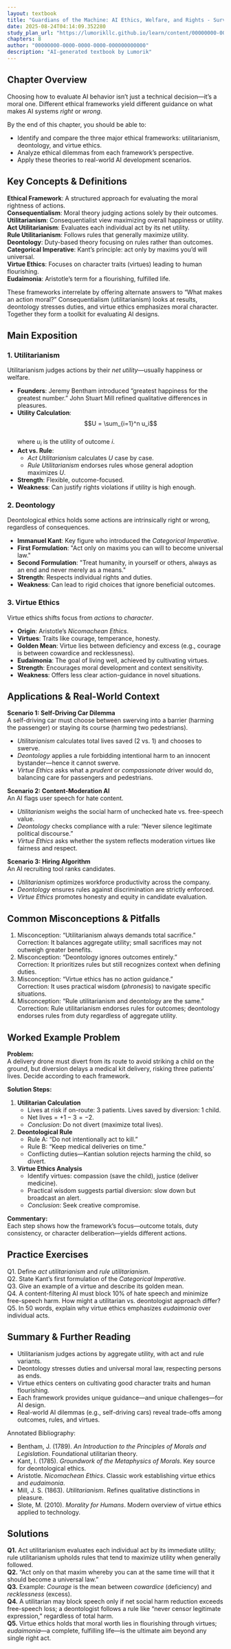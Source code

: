 ```yaml
---
layout: textbook
title: "Guardians of the Machine: AI Ethics, Welfare, and Rights - Survey of ethical frameworks (utilitarianism, deontology, virtue ethics)"
date: 2025-08-24T04:14:09.352280
study_plan_url: "https://lumorikllc.github.io/learn/content/00000000-0000-0000-0000-000000000000/4a909e71-4c9d-47fa-bfa6-b59c87074d17/"
chapters: 8
author: "00000000-0000-0000-0000-000000000000"
description: "AI-generated textbook by Lumorik"
---
```


## Chapter Overview
Choosing how to evaluate AI behavior isn’t just a technical decision—it’s a moral one. Different ethical frameworks yield different guidance on what makes AI systems *right* or *wrong*.

By the end of this chapter, you should be able to:
- Identify and compare the three major ethical frameworks: utilitarianism, deontology, and virtue ethics.  
- Analyze ethical dilemmas from each framework’s perspective.  
- Apply these theories to real-world AI development scenarios.

## Key Concepts & Definitions
**Ethical Framework**: A structured approach for evaluating the moral rightness of actions.  
**Consequentialism**: Moral theory judging actions solely by their outcomes.  
**Utilitarianism**: Consequentialist view maximizing overall happiness or utility.  
**Act Utilitarianism**: Evaluates each individual act by its net utility.  
**Rule Utilitarianism**: Follows rules that generally maximize utility.  
**Deontology**: Duty-based theory focusing on rules rather than outcomes.  
**Categorical Imperative**: Kant’s principle: act only by maxims you’d will universal.  
**Virtue Ethics**: Focuses on character traits (virtues) leading to human flourishing.  
**Eudaimonia**: Aristotle’s term for a flourishing, fulfilled life.  

These frameworks interrelate by offering alternate answers to “What makes an action moral?” Consequentialism (utilitarianism) looks at results, deontology stresses duties, and virtue ethics emphasizes moral character. Together they form a toolkit for evaluating AI designs.

## Main Exposition

### 1. Utilitarianism
Utilitarianism judges actions by their *net utility*—usually happiness or welfare.  
- **Founders**: Jeremy Bentham introduced “greatest happiness for the greatest number.” John Stuart Mill refined qualitative differences in pleasures.  
- **Utility Calculation**:  
  $$U = \sum_{i=1}^n u_i$$  
  where $u_i$ is the utility of outcome _i_.  
- **Act vs. Rule**:  
  - *Act Utilitarianism* calculates $U$ case by case.  
  - *Rule Utilitarianism* endorses rules whose general adoption maximizes $U$.  
- **Strength**: Flexible, outcome-focused.  
- **Weakness**: Can justify rights violations if utility is high enough.

### 2. Deontology
Deontological ethics holds some actions are intrinsically right or wrong, regardless of consequences.  
- **Immanuel Kant**: Key figure who introduced the *Categorical Imperative*.  
- **First Formulation**: "Act only on maxims you can will to become universal law."  
- **Second Formulation**: "Treat humanity, in yourself or others, always as an end and never merely as a means."  
- **Strength**: Respects individual rights and duties.  
- **Weakness**: Can lead to rigid choices that ignore beneficial outcomes.

### 3. Virtue Ethics
Virtue ethics shifts focus from *actions* to *character*.  
- **Origin**: Aristotle’s *Nicomachean Ethics*.  
- **Virtues**: Traits like courage, temperance, honesty.  
- **Golden Mean**: Virtue lies between deficiency and excess (e.g., courage is between cowardice and recklessness).  
- **Eudaimonia**: The goal of living well, achieved by cultivating virtues.  
- **Strength**: Encourages moral development and context sensitivity.  
- **Weakness**: Offers less clear action-guidance in novel situations.

## Applications & Real-World Context

**Scenario 1: Self-Driving Car Dilemma**  
A self-driving car must choose between swerving into a barrier (harming the passenger) or staying its course (harming two pedestrians).  
- *Utilitarianism* calculates total lives saved (2 vs. 1) and chooses to swerve.  
- *Deontology* applies a rule forbidding intentional harm to an innocent bystander—hence it cannot swerve.  
- *Virtue Ethics* asks what a *prudent* or *compassionate* driver would do, balancing care for passengers and pedestrians.

**Scenario 2: Content-Moderation AI**  
An AI flags user speech for hate content.  
- *Utilitarianism* weighs the social harm of unchecked hate vs. free-speech value.  
- *Deontology* checks compliance with a rule: “Never silence legitimate political discourse.”  
- *Virtue Ethics* asks whether the system reflects moderation virtues like fairness and respect.

**Scenario 3: Hiring Algorithm**  
An AI recruiting tool ranks candidates.  
- *Utilitarianism* optimizes workforce productivity across the company.  
- *Deontology* ensures rules against discrimination are strictly enforced.  
- *Virtue Ethics* promotes honesty and equity in candidate evaluation.

## Common Misconceptions & Pitfalls
1. Misconception: “Utilitarianism always demands total sacrifice.”  
   Correction: It balances aggregate utility; small sacrifices may not outweigh greater benefits.
2. Misconception: “Deontology ignores outcomes entirely.”  
   Correction: It prioritizes rules but still recognizes context when defining duties.
3. Misconception: “Virtue ethics has no action guidance.”  
   Correction: It uses practical wisdom (*phronesis*) to navigate specific situations.
4. Misconception: “Rule utilitarianism and deontology are the same.”  
   Correction: Rule utilitarianism endorses rules for outcomes; deontology endorses rules from duty regardless of aggregate utility.

## Worked Example Problem
**Problem:**  
A delivery drone must divert from its route to avoid striking a child on the ground, but diversion delays a medical kit delivery, risking three patients’ lives. Decide according to each framework.

**Solution Steps:**
1. **Utilitarian Calculation**  
   - Lives at risk if on-route: 3 patients. Lives saved by diversion: 1 child.  
   - Net lives = $+1 - 3 = -2$.  
   - *Conclusion*: Do not divert (maximize total lives).
2. **Deontological Rule**  
   - Rule A: “Do not intentionally act to kill.”  
   - Rule B: “Keep medical deliveries on time.”  
   - Conflicting duties—Kantian solution rejects harming the child, so divert.
3. **Virtue Ethics Analysis**  
   - Identify virtues: compassion (save the child), justice (deliver medicine).  
   - Practical wisdom suggests partial diversion: slow down but broadcast an alert.  
   - *Conclusion*: Seek creative compromise.

**Commentary:**  
Each step shows how the framework’s focus—outcome totals, duty consistency, or character deliberation—yields different actions.

## Practice Exercises
Q1. Define *act utilitarianism* and *rule utilitarianism*.  
Q2. State Kant’s first formulation of the *Categorical Imperative*.  
Q3. Give an example of a virtue and describe its golden mean.  
Q4. A content-filtering AI must block 10% of hate speech and minimize free-speech harm. How might a utilitarian vs. deontologist approach differ?  
Q5. In 50 words, explain why virtue ethics emphasizes *eudaimonia* over individual acts.

## Summary & Further Reading
- Utilitarianism judges actions by aggregate utility, with act and rule variants.  
- Deontology stresses duties and universal moral law, respecting persons as ends.  
- Virtue ethics centers on cultivating good character traits and human flourishing.  
- Each framework provides unique guidance—and unique challenges—for AI design.  
- Real-world AI dilemmas (e.g., self-driving cars) reveal trade-offs among outcomes, rules, and virtues.

Annotated Bibliography:
- Bentham, J. (1789). *An Introduction to the Principles of Morals and Legislation*. Foundational utilitarian theory.  
- Kant, I. (1785). *Groundwork of the Metaphysics of Morals*. Key source for deontological ethics.  
- Aristotle. *Nicomachean Ethics*. Classic work establishing virtue ethics and *eudaimonia*.  
- Mill, J. S. (1863). *Utilitarianism*. Refines qualitative distinctions in pleasure.  
- Slote, M. (2010). *Morality for Humans*. Modern overview of virtue ethics applied to technology.

## Solutions
**Q1.** Act utilitarianism evaluates each individual act by its immediate utility; rule utilitarianism upholds rules that tend to maximize utility when generally followed.  
**Q2.** “Act only on that maxim whereby you can at the same time will that it should become a universal law.”  
**Q3.** Example: *Courage* is the mean between *cowardice* (deficiency) and *recklessness* (excess).  
**Q4.** A utilitarian may block speech only if net social harm reduction exceeds free-speech loss; a deontologist follows a rule like “never censor legitimate expression,” regardless of total harm.  
**Q5.** Virtue ethics holds that moral worth lies in flourishing through virtues; *eudaimonia*—a complete, fulfilling life—is the ultimate aim beyond any single right act.